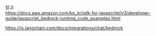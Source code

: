 참고:  
https://docs.aws.amazon.com/ko_kr/sdk-for-javascript/v3/developer-guide/javascript_bedrock-runtime_code_examples.html  

https://js.langchain.com/docs/integrations/chat/bedrock  